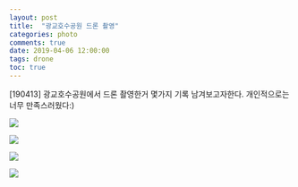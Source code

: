 ```yaml
---
layout: post
title:  "광교호수공원 드론 촬영"
categories: photo
comments: true
date: 2019-04-06 12:00:00
tags: drone
toc: true
---
```


[190413] 광교호수공원에서 드론 촬영한거 몇가지 기록 남겨보고자한다. 개인적으로는 너무 만족스러웠다:)

![](https://eagle705.github.io/img/광교호수1_웹용.jpg)


![](https://eagle705.github.io/img/광교호수2_웹용.jpg)


![](https://eagle705.github.io/img/광교호수3_웹용.jpg)


![](https://eagle705.github.io/img/광교호수4_웹용.jpg)

